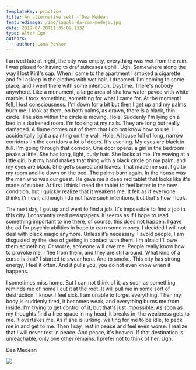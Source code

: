 ```yaml
---
templateKey: practice
title: An alternative self - Dea Medean
featuredimage: /img/lagala-da-sam-medeja.jpg
date: 2019-07-20T11:35:09.133Z
type: Alter Ego​
authors:
  - author: Lana Pavkov
---
```

I arrived late at night, the city was empty, everything was wet from the rain. I was pissed for having to draf suitcases uphill. Ugh. Somewhere along the way I lost Kiril's cap. When I came to the apartment I smoked a cigarette and fell asleep in the clothes with wet hair. I dreamed. I'm coming to some place, and I went there with some intention. Daytime. There's nobody anywhere. Like a monument, a large area of shallow water paved with white marble. I took something, something for what I came for. At the moment I fell, I lost consciousness. I'm down for a bit but then I get up and my palms burn me. I look at them, on both palms, as drawn, there is a black, thin circle. The skin within the circle is moving. Hole. Suddenly I'm lying on a bed in a darkened room. I'm looking at my nails. They are long but really damaged. A flame comes out of them that I do not know how to use. I accidentally light a painting on the wall. Hole. A house full of long, narrow corridors. In the corridors a lot of doors. It's evening. My eyes are black in full. I'm going through that corridor. One door opens, a girl in the bedroom peaks a little. She has long, light, curly hair. She looks at me. I'm waving at a little girl, but my hand makes that thing with a black circle on my palm, and my eyes are black. She get’s scared and leaves. That made me sad. I go to my room and lie down on the bed. The palms burn again. In the house was the man who was our guest. He gave me a deep red tablet that looks like it's made of rubber. At first I think I need the tablet to feel better in the new condition, but I quickly realize that it weakens me. It felt as if everyone thinks I'm evil, although I do not have such intentions, but that's how I look.

The next day, I got up and went to find a job. It's impossible to find a job in this city. I constantly read newspapers. It seems as if I hope to read something important to me there, of course, this does not happen. I gave the ad for psychic abilities in hope to earn some money. I decided I will not deal with black magic anymore. Unless it’s necessary. I avoid people, I am disgusted by the idea of getting in contact with them. I'm afraid I'll owe them something. Or worse, someone will owe me. People really know how to provoke me, I flee from them, and they are still around. What kind of a curse is that? I started to swear here. And to smoke. This city has strong energy, I feel it often. And it pulls you, you do not even know when it happens.

I sometimes miss home. But I can not think of it, as soon as something reminds me of home I cut it at the root. It will pull me in some sort of destruction, I know. I feel sick. I am unable to forget everything. Then my body is suddenly tired, it becomes weak, and everything burns me from inside. I'm trying to get control of it, but that's just impossible. As soon as my thoughts find a free space in my head, it breaks in, the weakness gets to me. It overtakes me. As if she is lurking, waiting for me to be idle, to peck me in and get to me. Then I say, rest in peace and feel even worse. I realize that I will never rest in peace. And peace, it's heaven. If that destination is unreachable, only one other remains. I prefer not to think of her. Ugh.

Dea Medean

![](/img/lagala-da-sam-medeja.jpg)

